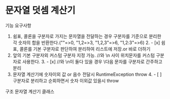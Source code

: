 # 문자열 덧셈 계산기

기능 요구사항
1. 쉼표, 콜론을 구분자로 가지는 문자열을 전달하는 경우 구분자를 기준으로 분리한 각 숫자의 합을 반환한다.(""=>0, "1,2=>3, "1,2,3"=>6, "1,2:3"=>6)
   2.  - [x] 쉼표, 콜론를 기본 구분자로 판단하여 분리하여 리스트에 저장.or 바로 더하기
2. 앞의 기본 구분자외 커스텀 구분자 지정 가능. //와 \n 사이 위치문자를 커스텀 구분자로 사용한다.
   3. - [x] //와 \n이 둘다 있을 경우 \\다음 문자를 구분자로 간주하고 분리 
3. 문자열 계산기에 숫자이외 값 or 음수 전달시 RuntimeException throw
   4.  - [ ] 구분자로 분리하고 순회하면서 숫자 이외값 있을시 throw


구조
문자열 계산기 클래스
